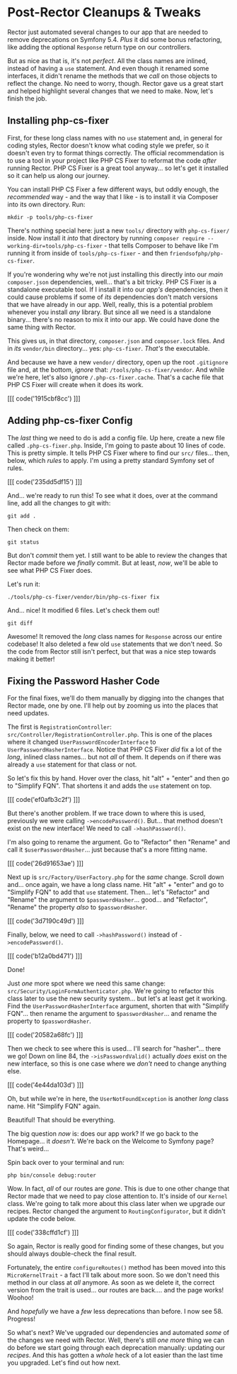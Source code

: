 # Post-Rector Cleanups & Tweaks

Rector just automated several changes to our app that are needed to remove
deprecations on Symfony 5.4. *Plus* it did some bonus refactoring, like adding the
optional `Response` return type on our controllers.

But as nice as that is, it's not *perfect*. All the class names are inlined,
instead of having a `use` statement. And even though it renamed some interfaces, it
didn't rename the methods that we *call* on those objects to reflect the change.
No need to worry, though. Rector gave us a great start and helped highlight several
changes that we need to make. Now, let's finish the job.

## Installing php-cs-fixer

First, for these long class names with no `use` statement and, in general for coding
styles, Rector doesn't know what coding style we prefer, so it doesn't even try
to format things correctly. The official recommendation is to use a tool in your
project like PHP CS Fixer to reformat the code *after* running Rector. PHP CS Fixer
is a great tool anyway... so let's get it installed so it can help us along
our journey.

You can install PHP CS Fixer a few different ways, but oddly enough, the
*recommended* way - and the way that I like - is to install it via Composer into
its own directory. Run:

```terminal
mkdir -p tools/php-cs-fixer
```

There's nothing special here: just a new `tools/` directory with `php-cs-fixer/`
inside. Now install it *into* that directory by running
`composer require --working-dir=tools/php-cs-fixer` - that tells Composer to behave
like I'm running it from inside of `tools/php-cs-fixer` - and then
`friendsofphp/php-cs-fixer`.

If you're wondering why we're not just installing this directly into our *main*
`composer.json` dependencies, well... that's a bit tricky. PHP CS Fixer is a
standalone executable tool. If I install it into our *app's* dependencies, then
it could cause problems if some of *its* dependencies don't match versions that
we have already in our app. Well, really, this is a potential problem whenever you
install *any* library. But since all we need is a standalone binary... there's no reason to mix it into our app. We could have done the same thing with Rector.

This gives us, in that directory, `composer.json` and `composer.lock` files. And
in *its* `vendor/bin` directory... yes: `php-cs-fixer`. *That's* the executable.

And because we have a new `vendor/` directory, open up the root `.gitignore` file
and, at the bottom, *ignore* that: `/tools/php-cs-fixer/vendor`. And while we're
here, let's also ignore `/.php-cs-fixer.cache`. That's a cache file that PHP CS
Fixer will create when it does its work.

[[[ code('1915cbf8cc') ]]]

## Adding php-cs-fixer Config

The *last* thing we need to do is add a config file. Up here, create a new file called
`.php-cs-fixer.php`. Inside, I'm going to paste about 10 lines of code. This is
pretty simple. It tells PHP CS Fixer where to find our `src/` files... then,
below, which *rules* to apply. I'm using a pretty standard Symfony set of rules.

[[[ code('235dd5df15') ]]]

And... we're ready to run this! To see what it does, over at the command line,
add all the changes to git with:

```terminal
git add .
```

Then check on them:

```terminal-silent
git status
```

But don't *commit* them yet. I still want to be able to review the changes
that Rector made before we *finally* commit. But at least, *now*, we'll be able to
see what PHP CS Fixer does.

Let's run it:

```terminal
./tools/php-cs-fixer/vendor/bin/php-cs-fixer fix
```

And... nice! It modified 6 files. Let's check them out!

```terminal
git diff
```

Awesome! It removed the *long* class names for `Response` across our entire codebase!
It also deleted a few old `use` statements that we don't need. So the code from
Rector still isn't perfect, but that was a nice step towards making it better!

## Fixing the Password Hasher Code

For the final fixes, we'll do them manually by digging into the changes that Rector
made, one by one. I'll help out by zooming us into the places that need updates.

The first is `RegistrationController`: `src/Controller/RegistrationController.php`.
This is one of the places where it changed `UserPasswordEncoderInterface` to
`UserPasswordHasherInterface`. Notice that PHP CS Fixer *did* fix a lot of
the *long*, inlined class names... but not *all* of them. It depends on if there
was already a `use` statement for that class or not.

So let's fix this by hand. Hover over the class, hit "alt" + "enter" and then
go to "Simplify FQN". That shortens it and adds the `use` statement on top.

[[[ code('ef0afb3c2f') ]]]

But there's another problem. If we trace down to where this is used, previously
we were calling `->encodePassword()`. But... that method doesn't exist on the
new interface! We need to call `->hashPassword()`.

I'm also going to rename the argument. Go to "Refactor" then "Rename" and call
it `$userPasswordHasher`... just because that's a more fitting name.

[[[ code('26d91653ae') ]]]

Next up is `src/Factory/UserFactory.php` for the *same* change. Scroll down and...
once again, we have a long class name. Hit "alt" + "enter" and go to "Simplify
FQN" to add that `use` statement. Then... let's "Refactor" and "Rename" the
argument to `$passwordHasher`... good... and "Refactor", "Rename" the property
*also* to `$passwordHasher`.

[[[ code('3d7190c49d') ]]]

Finally, below, we need to call `->hashPassword()` instead of `->encodePassword()`.

[[[ code('b12a0bd471') ]]]

Done!

Just *one* more spot where we need this same change:
`src/Security/LoginFormAuthenticator.php`. We're going to refactor this class later
to use the new security system... but let's at least get it working. Find the
`UserPasswordHasherInterface` argument, shorten that with "Simplify FQN"... then
rename the argument to `$passwordHasher`... and rename the property to
`$passwordHasher`.

[[[ code('20582a68fc') ]]]

Then we check to see where this is used... I'll search for "hasher"... there
we go! Down on line 84, the `->isPasswordValid()` actually *does*
exist on the new interface, so this is one case where we *don't* need to change
anything else.

[[[ code('4e44da103d') ]]]

Oh, but while we're in here, the `UserNotFoundException` is another *long* class
name. Hit "Simplify FQN" again.

Beautiful! That should be everything.

The big question *now* is: does our app work? If we go back to the Homepage... it
*doesn't*. We're back on the Welcome to Symfony page? That's weird...

Spin back over to your terminal and run:

```terminal
php bin/console debug:router
```

Wow. In fact, *all* of our routes are *gone*. This is due to one other change
that Rector made that we need to pay close attention to. It's inside of our `Kernel`
class. We're going to talk more about this class later when we upgrade our recipes.
Rector changed the argument to `RoutingConfigurator`, but it didn't update the
code below. 

[[[ code('338cffd1cf') ]]]

So again, Rector is really good for finding some of these changes,
but you should always double-check the final result.

Fortunately, the entire `configureRoutes()` method has been moved into this
`MicroKernelTrait` - a fact I'll talk about more soon. So we don't need this
method in our class at *all* anymore. As soon as we delete it, the correct
version from the trait is used... our routes are back.... and the page works!
Woohoo!

And *hopefully* we have a *few* less deprecations than before. I now see 58.
Progress!

So what's next? We've upgraded our dependencies and automated *some* of the changes
we need with Rector. Well, there's still *one more* thing we can do before
we start going through each deprecation manually: updating our *recipes*. And this
has gotten a *whole* heck of a lot easier than the last time you upgraded. Let's
find out how next.
